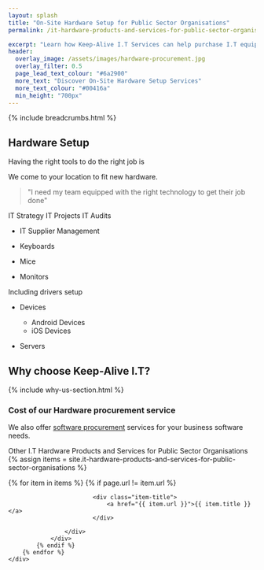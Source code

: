 ```yaml
---
layout: splash
title: "On-Site Hardware Setup for Public Sector Organisations"
permalink: /it-hardware-products-and-services-for-public-sector-organisations/it-hardware-setup

excerpt: "Learn how Keep-Alive I.T Services can help purchase I.T equipment that's appropriate for your business with our I.T hardware procurement service."
header:
  overlay_image: /assets/images/hardware-procurement.jpg
  overlay_filter: 0.5 
  page_lead_text_colour: "#6a2900"
  more_text: "Discover On-Site Hardware Setup Services"
  more_text_colour: "#00416a"
  min_height: "700px"
---
```


{% include breadcrumbs.html %}

## <i class="fas fa-microchip page-title-icon" aria-hidden="true"></i> Hardware Setup
Having the right tools to do the right job is 


We come to your location to fit new hardware.



> "I need my team equipped with the right technology to get their job done"

IT Strategy
IT Projects
IT Audits

- IT Supplier Management


- Keyboards
- Mice
- Monitors

Including drivers setup

- Devices
    - Android Devices
    - iOS Devices

- Servers

## Why choose Keep-Alive I.T?
{% include why-us-section.html %}


### Cost of our Hardware procurement service


We also offer <a href="/">software procurement</a> services for your business software needs.


Other I.T Hardware Products and Services for Public Sector Organisations
{% assign items = site.it-hardware-products-and-services-for-public-sector-organisations %}

<section>
    <div class="row">
        {% for item in items %}
            {% if page.url != item.url %}
                <div class="col-xs-12 col-sm-6 col-md-4 reason-container">
                    <div class="reason-item">
                        
                            <div class="item-title">
                                <a href="{{ item.url }}">{{ item.title }}</a>
                            </div>
                        
                    </div>
                </div>
            {% endif %}
        {% endfor %}
    </div>
</section>